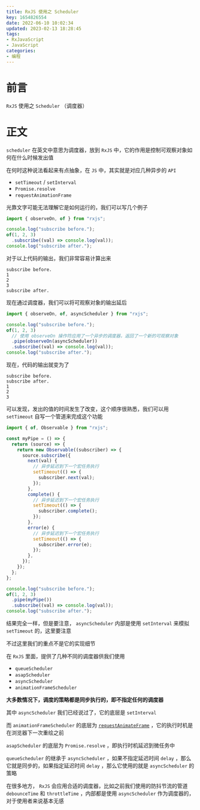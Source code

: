 ```yaml
---
title: RxJS 使用之 Scheduler
key: 1654826554date: 2022-06-10 10:02:34
updated: 2023-02-13 18:28:45
tags:
- RxJavaScript
- JavaScript
categories:
- 编程
---
```



# 前言

`RxJS` 使用之 `Scheduler` （调度器）

<!-- more -->

# 正文

`scheduler` 在英文中意思为调度器，放到 `RxJS` 中，它的作用是控制可观察对象如何在什么时候发出值

在何时这种说法看起来有点抽象，在 `JS` 中，其实就是对应几种异步的 `API`

- `setTimeout` / `setInterval`
- `Promise.resolve`
- `requestAnimationFrame`

光靠文字可能无法理解它是如何运行的，我们可以写几个例子

```javascript
import { observeOn, of } from "rxjs";

console.log("subscribe before.");
of(1, 2, 3)
  .subscribe((val) => console.log(val));
console.log("subscribe after.");
```

对于以上代码的输出，我们非常容易计算出来

```text
subscribe before.
1
2
3
subscribe after.
```

现在通过调度器，我们可以将可观察对象的输出延后

```javascript
import { observeOn, of, asyncScheduler } from "rxjs";

console.log("subscribe before.");
of(1, 2, 3)
  // 使用 observeOn 操作符应用了一个异步的调度器，返回了一个新的可观察对象
  .pipe(observeOn(asyncScheduler))
  .subscribe((val) => console.log(val));
console.log("subscribe after.");
```

现在，代码的输出就变为了

```text
subscribe before.
subscribe after.
1
2
3
```

可以发现，发出的值的时间发生了改变，这个顺序很熟悉，我们可以用 `setTimeout` 自写一个管道来完成这个功能

```javascript
import { of, Observable } from "rxjs";

const myPipe = () => {
  return (source) => {
    return new Observable((subscriber) => {
      source.subscribe({
        next(val) {
          // 异步延迟到下一个宏任务执行
          setTimeout(() => {
            subscriber.next(val);
          });
        },
        complete() {
          // 异步延迟到下一个宏任务执行
          setTimeout(() => {
            subscriber.complete();
          });
        },
        error(e) {
          // 异步延迟到下一个宏任务执行
          setTimeout(() => {
            subscriber.error(e);
          });
        },
      });
    });
  };
};

console.log("subscribe before.");
of(1, 2, 3)
  .pipe(myPipe())
  .subscribe((val) => console.log(val));
console.log("subscribe after.");
```

结果完全一样，但是要注意， `asyncScheduler` 内部是使用 `setInterval` 来模拟 `setTimeout` 的，这里要注意

不过这里我们的重点不是它的实现细节

在 `RxJS` 里面，提供了几种不同的调度器供我们使用

- `queueScheduler`
- `asapScheduler`
- `asyncScheduler`
- `animationFrameScheduler`

**大多数情况下，调度的策略都是同步执行的，即不指定任何的调度器**

其中 `asyncScheduler` 我们已经说过了，它的底层是 `setInterval`

而 `animationFrameScheduler` 的底层为 [`requestAnimateFrame`](https://developer.mozilla.org/zh-CN/docs/Web/API/Window/requestAnimationFrame) ，它的执行时机是在浏览器下一次重绘之前

`asapScheduler` 的底层为 `Promise.resolve` ，即执行时机延迟到微任务中

`queueScheduler` 的继承于 `asyncScheduler` ，如果不指定延迟时间 `delay` ，那么它就是同步的，如果指定延迟时间 `delay` ，那么它使用的就是 `asyncScheduler` 的策略

在很多地方， `RxJS` 会应用合适的调度器，比如之前我们使用的防抖节流的管道 `debounceTime` 和 `throttleTime` ，内部都是使用 `asyncScheduler` 作为调度器的，对于使用者来说基本无感